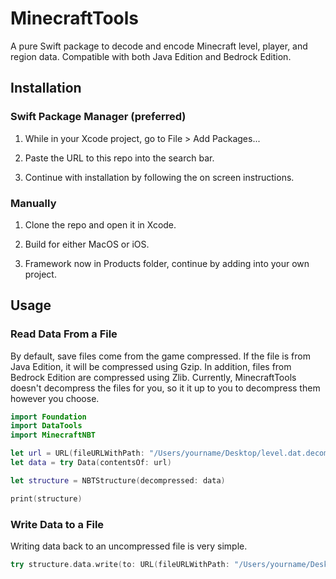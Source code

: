
# MinecraftTools

  

A pure Swift package to decode and encode Minecraft level, player, and region data. Compatible with both Java Edition and Bedrock Edition.

  

## Installation

  

### Swift Package Manager (preferred)

  

1. While in your Xcode project, go to File > Add Packages...

2. Paste the URL to this repo into the search bar.

3. Continue with installation by following the on screen instructions.

  

### Manually

  

1. Clone the repo and open it in Xcode.

2. Build for either MacOS or iOS.

3. Framework now in Products folder, continue by adding into your own project.

  

## Usage

  

### Read Data From a File

By default, save files come from the game compressed. If the file is from Java Edition, it will be compressed using Gzip. In addition, files from Bedrock Edition are compressed using Zlib. Currently, MinecraftTools doesn't decompress the files for you, so it it up to you to decompress them however you choose.

```swift
import Foundation
import DataTools
import MinecraftNBT

let url = URL(fileURLWithPath: "/Users/yourname/Desktop/level.dat.decompressed")
let data = try Data(contentsOf: url)

let structure = NBTStructure(decompressed: data)

print(structure)
```

### Write Data to a File

Writing data back to an uncompressed file is very simple.

``` swift
try structure.data.write(to: URL(fileURLWithPath: "/Users/yourname/Desktop/level_rewrite.dat.decompressed"))
```
